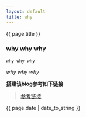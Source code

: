 ```yaml
---
layout: default
title: why
---
```

{{ page.title }}

### why why why

```
why why why
```

*why why why*

**搭建该blog参考如下链接**
> [参考链接](http://www.ruanyifeng.com/blog/2012/08/blogging_with_jekyll.html)

{{ page.date | date_to_string }}